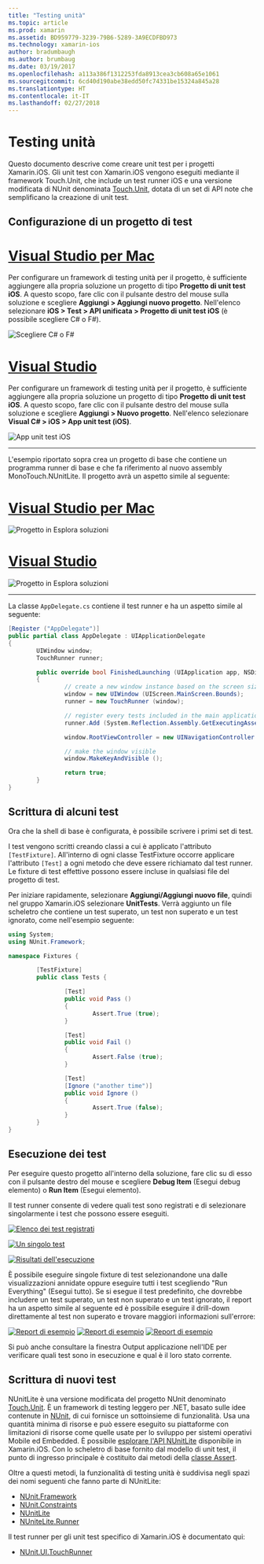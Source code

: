 ```yaml
---
title: "Testing unità"
ms.topic: article
ms.prod: xamarin
ms.assetid: BD959779-3239-79B6-5289-3A9ECDFBD973
ms.technology: xamarin-ios
author: bradumbaugh
ms.author: brumbaug
ms.date: 03/19/2017
ms.openlocfilehash: a113a386f1312253fda8913cea3cb608a65e1061
ms.sourcegitcommit: 6cd40d190abe38edd50fc74331be15324a845a28
ms.translationtype: HT
ms.contentlocale: it-IT
ms.lasthandoff: 02/27/2018
---
```

# <a name="unit-testing"></a>Testing unità

Questo documento descrive come creare unit test per i progetti Xamarin.iOS.
Gli unit test con Xamarin.iOS vengono eseguiti mediante il framework Touch.Unit, che include un test runner iOS e una versione modificata di NUnit denominata [Touch.Unit](https://github.com/xamarin/Touch.Unit), dotata di un set di API note che semplificano la creazione di unit test.

## <a name="setting-up-a-test-project"></a>Configurazione di un progetto di test

# <a name="visual-studio-for-mactabvsmac"></a>[Visual Studio per Mac](#tab/vsmac)

Per configurare un framework di testing unità per il progetto, è sufficiente aggiungere alla propria soluzione un progetto di tipo **Progetto di unit test iOS**. A questo scopo, fare clic con il pulsante destro del mouse sulla soluzione e scegliere **Aggiungi > Aggiungi nuovo progetto**. Nell'elenco selezionare **iOS > Test > API unificata > Progetto di unit test iOS** (è possibile scegliere C# o F#).

![](touch.unit-images/00.png "Scegliere C# o F#")

# <a name="visual-studiotabvswin"></a>[Visual Studio](#tab/vswin)

Per configurare un framework di testing unità per il progetto, è sufficiente aggiungere alla propria soluzione un progetto di tipo **Progetto di unit test iOS**. A questo scopo, fare clic con il pulsante destro del mouse sulla soluzione e scegliere **Aggiungi > Nuovo progetto**. Nell'elenco selezionare **Visual C# > iOS > App unit test (iOS)**.

![](touch.unit-images/00a.png "App unit test iOS")

-----

L'esempio riportato sopra crea un progetto di base che contiene un programma runner di base e che fa riferimento al nuovo assembly MonoTouch.NUnitLite. Il progetto avrà un aspetto simile al seguente:

# <a name="visual-studio-for-mactabvsmac"></a>[Visual Studio per Mac](#tab/vsmac)

![](touch.unit-images/01.png "Progetto in Esplora soluzioni")

# <a name="visual-studiotabvswin"></a>[Visual Studio](#tab/vswin)

![](touch.unit-images/01a.png "Progetto in Esplora soluzioni")

-----

La classe `AppDelegate.cs` contiene il test runner e ha un aspetto simile al seguente:

```csharp
[Register ("AppDelegate")]
public partial class AppDelegate : UIApplicationDelegate
{
        UIWindow window;
        TouchRunner runner;

        public override bool FinishedLaunching (UIApplication app, NSDictionary options)
        {
                // create a new window instance based on the screen size
                window = new UIWindow (UIScreen.MainScreen.Bounds);
                runner = new TouchRunner (window);

                // register every tests included in the main application/assembly
                runner.Add (System.Reflection.Assembly.GetExecutingAssembly ());

                window.RootViewController = new UINavigationController (runner.GetViewController ());

                // make the window visible
                window.MakeKeyAndVisible ();

                return true;
        }
}
```

## <a name="writing-some-tests"></a>Scrittura di alcuni test

Ora che la shell di base è configurata, è possibile scrivere i primi set di test.

I test vengono scritti creando classi a cui è applicato l'attributo `[TestFixture]`. All'interno di ogni classe TestFixture occorre applicare l'attributo `[Test]` a ogni metodo che deve essere richiamato dal test runner. Le fixture di test effettive possono essere incluse in qualsiasi file del progetto di test.

Per iniziare rapidamente, selezionare **Aggiungi/Aggiungi nuovo file**, quindi nel gruppo Xamarin.iOS selezionare **UnitTests**. Verrà aggiunto un file scheletro che contiene un test superato, un test non superato e un test ignorato, come nell'esempio seguente:

```csharp
using System;
using NUnit.Framework;

namespace Fixtures {

        [TestFixture]
        public class Tests {

                [Test]
                public void Pass ()
                {
                        Assert.True (true);
                }

                [Test]
                public void Fail ()
                {
                        Assert.False (true);
                }

                [Test]
                [Ignore ("another time")]
                public void Ignore ()
                {
                        Assert.True (false);
                }
        }
}
```

## <a name="running-your-tests"></a>Esecuzione dei test

Per eseguire questo progetto all'interno della soluzione, fare clic su di esso con il pulsante destro del mouse e scegliere **Debug Item** (Esegui debug elemento) o **Run Item** (Esegui elemento).

Il test runner consente di vedere quali test sono registrati e di selezionare singolarmente i test che possono essere eseguiti.

[ ![](touch.unit-images/02.png "Elenco dei test registrati")](touch.unit-images/02.png) 

[ ![](touch.unit-images/03.png "Un singolo test")](touch.unit-images/03.png) 

[ ![](touch.unit-images/04.png "Risultati dell'esecuzione")](touch.unit-images/04.png)

È possibile eseguire singole fixture di test selezionandone una dalle visualizzazioni annidate oppure eseguire tutti i test scegliendo "Run Everything" (Esegui tutto). Se si esegue il test predefinito, che dovrebbe includere un test superato, un test non superato e un test ignorato, il report ha un aspetto simile al seguente ed è possibile eseguire il drill-down direttamente al test non superato e trovare maggiori informazioni sull'errore:

[ ![](touch.unit-images/05.png "Report di esempio")](touch.unit-images/05.png) [ ![](touch.unit-images/06.png "Report di esempio")](touch.unit-images/06.png) [ ![](touch.unit-images/07.png "Report di esempio")](touch.unit-images/07.png)

Si può anche consultare la finestra Output applicazione nell'IDE per verificare quali test sono in esecuzione e qual è il loro stato corrente.

## <a name="writing-new-tests"></a>Scrittura di nuovi test

NUnitLite è una versione modificata del progetto NUnit denominato [Touch.Unit](https://github.com/xamarin/Touch.Unit). È un framework di testing leggero per .NET, basato sulle idee contenute in [NUnit](http://nunit.com/), di cui fornisce un sottoinsieme di funzionalità.
Usa una quantità minima di risorse e può essere eseguito su piattaforme con limitazioni di risorse come quelle usate per lo sviluppo per sistemi operativi Mobile ed Embedded. È possibile [esplorare l'API NUnitLite](https://developer.xamarin.com/api/namespace/NUnitLite/) disponibile in Xamarin.iOS. Con lo scheletro di base fornito dal modello di unit test, il punto di ingresso principale è costituito dai metodi della [classe Assert](https://developer.xamarin.com/api/type/NUnit.Framework.Assert/).

Oltre a questi metodi, la funzionalità di testing unità è suddivisa negli spazi dei nomi seguenti che fanno parte di NUnitLite:

-   [NUnit.Framework](https://developer.xamarin.com/api/namespace/NUnit.Framework/)
-   [NUnit.Constraints](https://developer.xamarin.com/api/namespace/NUnit.Framework.Constraints/)
-   [NUnitLite](https://developer.xamarin.com/api/namespace/NUnitLite/)
-   [NUniteLite.Runner](https://developer.xamarin.com/api/namespace/NUnitLite.Runner/)


Il test runner per gli unit test specifico di Xamarin.iOS è documentato qui:

-   [NUnit.UI.TouchRunner](https://developer.xamarin.com/api/type/NUnit.UI.TouchRunner/)
